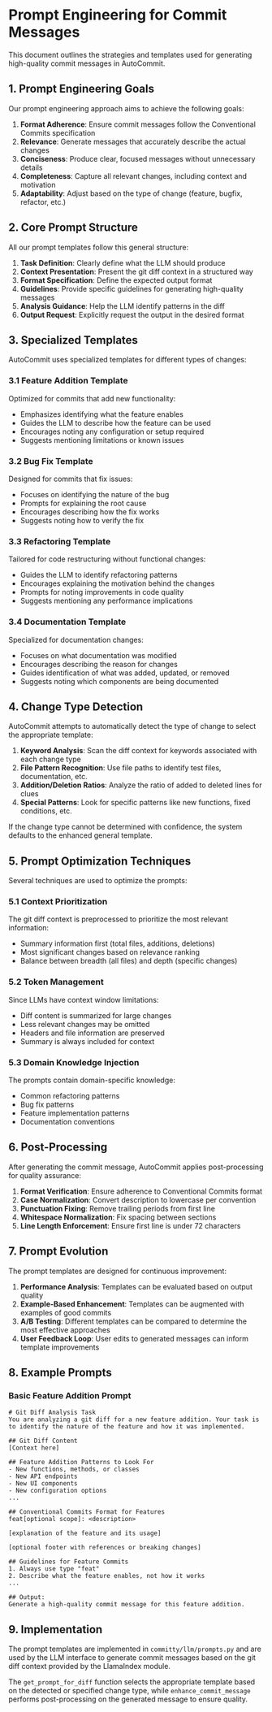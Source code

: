 # Prompt Engineering for Commit Messages

This document outlines the strategies and templates used for generating high-quality commit messages in AutoCommit.

## 1. Prompt Engineering Goals

Our prompt engineering approach aims to achieve the following goals:

1. **Format Adherence**: Ensure commit messages follow the Conventional Commits specification
2. **Relevance**: Generate messages that accurately describe the actual changes
3. **Conciseness**: Produce clear, focused messages without unnecessary details
4. **Completeness**: Capture all relevant changes, including context and motivation
5. **Adaptability**: Adjust based on the type of change (feature, bugfix, refactor, etc.)

## 2. Core Prompt Structure

All our prompt templates follow this general structure:

1. **Task Definition**: Clearly define what the LLM should produce
2. **Context Presentation**: Present the git diff context in a structured way
3. **Format Specification**: Define the expected output format
4. **Guidelines**: Provide specific guidelines for generating high-quality messages
5. **Analysis Guidance**: Help the LLM identify patterns in the diff
6. **Output Request**: Explicitly request the output in the desired format

## 3. Specialized Templates

AutoCommit uses specialized templates for different types of changes:

### 3.1 Feature Addition Template

Optimized for commits that add new functionality:
- Emphasizes identifying what the feature enables
- Guides the LLM to describe how the feature can be used
- Encourages noting any configuration or setup required
- Suggests mentioning limitations or known issues

### 3.2 Bug Fix Template

Designed for commits that fix issues:
- Focuses on identifying the nature of the bug
- Prompts for explaining the root cause
- Encourages describing how the fix works
- Suggests noting how to verify the fix

### 3.3 Refactoring Template

Tailored for code restructuring without functional changes:
- Guides the LLM to identify refactoring patterns
- Encourages explaining the motivation behind the changes
- Prompts for noting improvements in code quality
- Suggests mentioning any performance implications

### 3.4 Documentation Template

Specialized for documentation changes:
- Focuses on what documentation was modified
- Encourages describing the reason for changes
- Guides identification of what was added, updated, or removed
- Suggests noting which components are being documented

## 4. Change Type Detection

AutoCommit attempts to automatically detect the type of change to select the appropriate template:

1. **Keyword Analysis**: Scan the diff context for keywords associated with each change type
2. **File Pattern Recognition**: Use file paths to identify test files, documentation, etc.
3. **Addition/Deletion Ratios**: Analyze the ratio of added to deleted lines for clues
4. **Special Patterns**: Look for specific patterns like new functions, fixed conditions, etc.

If the change type cannot be determined with confidence, the system defaults to the enhanced general template.

## 5. Prompt Optimization Techniques

Several techniques are used to optimize the prompts:

### 5.1 Context Prioritization

The git diff context is preprocessed to prioritize the most relevant information:
- Summary information first (total files, additions, deletions)
- Most significant changes based on relevance ranking
- Balance between breadth (all files) and depth (specific changes)

### 5.2 Token Management

Since LLMs have context window limitations:
- Diff content is summarized for large changes
- Less relevant changes may be omitted
- Headers and file information are preserved
- Summary is always included for context

### 5.3 Domain Knowledge Injection

The prompts contain domain-specific knowledge:
- Common refactoring patterns
- Bug fix patterns
- Feature implementation patterns
- Documentation conventions

## 6. Post-Processing

After generating the commit message, AutoCommit applies post-processing for quality assurance:

1. **Format Verification**: Ensure adherence to Conventional Commits format
2. **Case Normalization**: Convert description to lowercase per convention
3. **Punctuation Fixing**: Remove trailing periods from first line
4. **Whitespace Normalization**: Fix spacing between sections
5. **Line Length Enforcement**: Ensure first line is under 72 characters

## 7. Prompt Evolution

The prompt templates are designed for continuous improvement:

1. **Performance Analysis**: Templates can be evaluated based on output quality
2. **Example-Based Enhancement**: Templates can be augmented with examples of good commits
3. **A/B Testing**: Different templates can be compared to determine the most effective approaches
4. **User Feedback Loop**: User edits to generated messages can inform template improvements

## 8. Example Prompts

### Basic Feature Addition Prompt

```
# Git Diff Analysis Task
You are analyzing a git diff for a new feature addition. Your task is to identify the nature of the feature and how it was implemented.

## Git Diff Content
[Context here]

## Feature Addition Patterns to Look For
- New functions, methods, or classes
- New API endpoints
- New UI components
- New configuration options
...

## Conventional Commits Format for Features
feat[optional scope]: <description>

[explanation of the feature and its usage]

[optional footer with references or breaking changes]

## Guidelines for Feature Commits
1. Always use type "feat"
2. Describe what the feature enables, not how it works
...

## Output:
Generate a high-quality commit message for this feature addition.
```

## 9. Implementation

The prompt templates are implemented in `committy/llm/prompts.py` and are used by the LLM interface to generate commit messages based on the git diff context provided by the LlamaIndex module.

The `get_prompt_for_diff` function selects the appropriate template based on the detected or specified change type, while `enhance_commit_message` performs post-processing on the generated message to ensure quality.